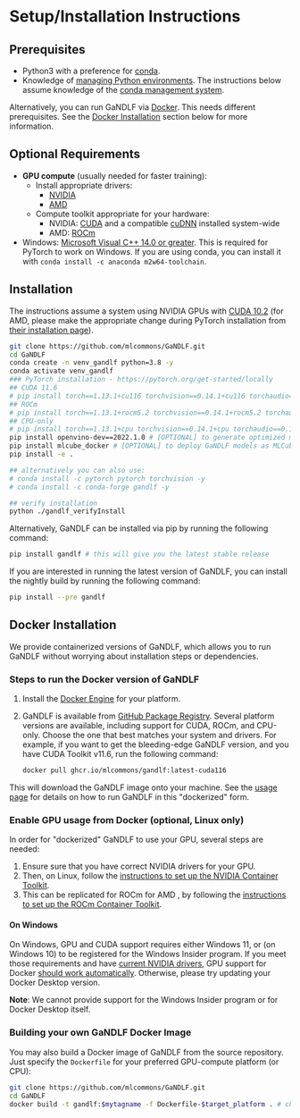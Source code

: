 # Setup/Installation Instructions

## Prerequisites

- Python3 with a preference for [conda](https://www.anaconda.com/).
- Knowledge of [managing Python environments](https://docs.python.org/3/tutorial/venv.html). The instructions below assume knowledge of the [conda management system](https://docs.conda.io/projects/conda/en/latest/user-guide/tasks/manage-environments.html).

Alternatively, you can run GaNDLF via [Docker](https://www.docker.com/). This needs different prerequisites. See the [Docker Installation](#docker-installation) section below for more information. 

## Optional Requirements

- **GPU compute** (usually needed for faster training):
    - Install appropriate drivers:
        - [NVIDIA](https://www.nvidia.com/Download/index.aspx?lang=en-us)
        - [AMD](https://www.amd.com/en/support)
    - Compute toolkit appropriate for your hardware:
        - NVIDIA: [CUDA](https://developer.nvidia.com/cuda-download) and a compatible [cuDNN](https://developer.nvidia.com/cudnn) installed system-wide
        - AMD: [ROCm](https://www.amd.com/en/graphics/servers-solutions-rocm)
- Windows: [Microsoft Visual C++ 14.0 or greater](http://visualstudio.microsoft.com/visual-cpp-build-tools). This is required for PyTorch to work on Windows. If you are using conda, you can install it with `conda install -c anaconda m2w64-toolchain`.

## Installation

The instructions assume a system using NVIDIA GPUs with [CUDA 10.2](https://developer.nvidia.com/cuda-toolkit-archive) (for AMD, please make the appropriate change during PyTorch installation from [their installation page](https://pytorch.org/get-started/locally)).

```bash
git clone https://github.com/mlcommons/GaNDLF.git
cd GaNDLF
conda create -n venv_gandlf python=3.8 -y
conda activate venv_gandlf
### PyTorch installation - https://pytorch.org/get-started/locally
## CUDA 11.6
# pip install torch==1.13.1+cu116 torchvision==0.14.1+cu116 torchaudio==0.13.1 --extra-index-url https://download.pytorch.org/whl/cu116
## ROCm
# pip install torch==1.13.1+rocm5.2 torchvision==0.14.1+rocm5.2 torchaudio==0.13.1 --extra-index-url https://download.pytorch.org/whl/rocm5.2
## CPU-only
# pip install torch==1.13.1+cpu torchvision==0.14.1+cpu torchaudio==0.13.1 --extra-index-url https://download.pytorch.org/whl/cpu
pip install openvino-dev==2022.1.0 # [OPTIONAL] to generate optimized models for inference
pip install mlcube_docker # [OPTIONAL] to deploy GaNDLF models as MLCube-compliant Docker containers
pip install -e .

## alternatively you can also use:
# conda install -c pytorch pytorch torchvision -y
# conda install -c conda-forge gandlf -y

## verify installation
python ./gandlf_verifyInstall
```

Alternatively, GaNDLF can be installed via pip by running the following command:

```bash
pip install gandlf # this will give you the latest stable release
```

If you are interested in running the latest version of GaNDLF, you can install the nightly build by running the following command:

```bash
pip install --pre gandlf
```


## Docker Installation

We provide containerized versions of GaNDLF, which allows you to run GaNDLF without worrying about installation steps or dependencies.

### Steps to run the Docker version of GaNDLF

1. Install the [Docker Engine](https://www.docker.com/get-started) for your platform.
2. GaNDLF is available from [GitHub Package Registry](https://github.com/mlcommons/GaNDLF/pkgs/container/gandlf).
Several platform versions are available, including support for CUDA, ROCm, and CPU-only. Choose the one that best matches your system and drivers. For example, if you want to get the bleeding-edge GaNDLF version, and you have CUDA Toolkit v11.6, run the following command:

    ```bash
    docker pull ghcr.io/mlcommons/gandlf:latest-cuda116
    ```

This will download the GaNDLF image onto your machine. See the [usage page](https://mlcommons.github.io/GaNDLF/usage#running-with-docker) for details on how to run GaNDLF in this "dockerized" form.

### Enable GPU usage from Docker (optional, Linux only)

In order for "dockerized" GaNDLF to use your GPU, several steps are needed:

1. Ensure sure that you have correct NVIDIA drivers for your GPU.
2. Then, on Linux, follow the [instructions to set up the NVIDIA Container Toolkit](https://docs.nvidia.com/datacenter/cloud-native/container-toolkit/install-guide.html#setting-up-nvidia-container-toolkit).
3. This can be replicated for ROCm for AMD , by following the [instructions to set up the ROCm Container Toolkit](https://rocmdocs.amd.com/en/latest/ROCm_Virtualization_Containers/ROCm-Virtualization-&-Containers.html?highlight=docker).

#### On Windows

On Windows, GPU and CUDA support requires either Windows 11, or (on Windows 10) to be registered for the Windows Insider program. If you meet those requirements and have [current NVIDIA drivers](https://developer.nvidia.com/cuda/wsl), GPU support for Docker [should work automatically](https://www.docker.com/blog/wsl-2-gpu-support-for-docker-desktop-on-nvidia-gpus/). Otherwise, please try updating your Docker Desktop version. 

**Note**: We cannot provide support for the Windows Insider program or for Docker Desktop itself.

### Building your own GaNDLF Docker Image

You may also build a Docker image of GaNDLF from the source repository. Just specify the `Dockerfile` for your preferred GPU-compute platform (or CPU):

```bash
git clone https://github.com/mlcommons/GaNDLF.git
cd GaNDLF
docker build -t gandlf:$mytagname -f Dockerfile-$target_platform . # change $mytagname and $target_platform as needed
```


